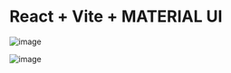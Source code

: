 # React + Vite + MATERIAL UI
![image](https://github.com/PaulRazon/noticias-api/assets/73920749/a3e8a6fd-40b8-4d2c-b95d-d702f4f9d8f8)

![image](https://github.com/PaulRazon/noticias-api/assets/73920749/3426d038-f608-4f3b-97bf-83a58cb57eed)
